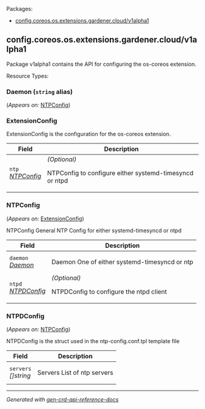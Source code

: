 <p>Packages:</p>
<ul>
<li>
<a href="#config.coreos.os.extensions.gardener.cloud%2fv1alpha1">config.coreos.os.extensions.gardener.cloud/v1alpha1</a>
</li>
</ul>
<h2 id="config.coreos.os.extensions.gardener.cloud/v1alpha1">config.coreos.os.extensions.gardener.cloud/v1alpha1</h2>
<p>
<p>Package v1alpha1 contains the API for configuring the os-coreos extension.</p>
</p>
Resource Types:
<ul></ul>
<h3 id="config.coreos.os.extensions.gardener.cloud/v1alpha1.Daemon">Daemon
(<code>string</code> alias)</p></h3>
<p>
(<em>Appears on:</em>
<a href="#config.coreos.os.extensions.gardener.cloud/v1alpha1.NTPConfig">NTPConfig</a>)
</p>
<p>
</p>
<h3 id="config.coreos.os.extensions.gardener.cloud/v1alpha1.ExtensionConfig">ExtensionConfig
</h3>
<p>
<p>ExtensionConfig is the configuration for the os-coreos extension.</p>
</p>
<table>
<thead>
<tr>
<th>Field</th>
<th>Description</th>
</tr>
</thead>
<tbody>
<tr>
<td>
<code>ntp</code></br>
<em>
<a href="#config.coreos.os.extensions.gardener.cloud/v1alpha1.NTPConfig">
NTPConfig
</a>
</em>
</td>
<td>
<em>(Optional)</em>
<p>NTPConfig to configure either systemd-timesyncd or ntpd</p>
</td>
</tr>
</tbody>
</table>
<h3 id="config.coreos.os.extensions.gardener.cloud/v1alpha1.NTPConfig">NTPConfig
</h3>
<p>
(<em>Appears on:</em>
<a href="#config.coreos.os.extensions.gardener.cloud/v1alpha1.ExtensionConfig">ExtensionConfig</a>)
</p>
<p>
<p>NTPConfig General NTP Config for either systemd-timesyncd or ntpd</p>
</p>
<table>
<thead>
<tr>
<th>Field</th>
<th>Description</th>
</tr>
</thead>
<tbody>
<tr>
<td>
<code>daemon</code></br>
<em>
<a href="#config.coreos.os.extensions.gardener.cloud/v1alpha1.Daemon">
Daemon
</a>
</em>
</td>
<td>
<p>Daemon One of either systemd-timesyncd or ntp</p>
</td>
</tr>
<tr>
<td>
<code>ntpd</code></br>
<em>
<a href="#config.coreos.os.extensions.gardener.cloud/v1alpha1.NTPDConfig">
NTPDConfig
</a>
</em>
</td>
<td>
<em>(Optional)</em>
<p>NTPDConfig to configure the ntpd client</p>
</td>
</tr>
</tbody>
</table>
<h3 id="config.coreos.os.extensions.gardener.cloud/v1alpha1.NTPDConfig">NTPDConfig
</h3>
<p>
(<em>Appears on:</em>
<a href="#config.coreos.os.extensions.gardener.cloud/v1alpha1.NTPConfig">NTPConfig</a>)
</p>
<p>
<p>NTPDConfig is the struct used in the ntp-config.conf.tpl template file</p>
</p>
<table>
<thead>
<tr>
<th>Field</th>
<th>Description</th>
</tr>
</thead>
<tbody>
<tr>
<td>
<code>servers</code></br>
<em>
[]string
</em>
</td>
<td>
<p>Servers List of ntp servers</p>
</td>
</tr>
</tbody>
</table>
<hr/>
<p><em>
Generated with <a href="https://github.com/ahmetb/gen-crd-api-reference-docs">gen-crd-api-reference-docs</a>
</em></p>
